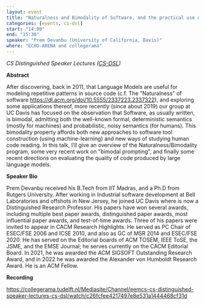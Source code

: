 ```yaml
---
layout: event
title: "Naturalness and Bimodality of Software, and the practical use of Language Models"
categories: [events, cs-dsl]
start: "14:00"
end: "15:30"
speaker: "Prem Devanbu (University of California, Davis)"
where: "ECHO-ARENA and collegerama"
---
```


*CS Distinguished Speaker Lectures ([CS-DSL](https://www.tudelft.nl/ewi/over-de-faculteit/afdelingen/intelligent-systems/events/cs-dsl))*

**Abstract**

After discovering, back in 2011, that Language Models are useful for modeling repetitive patterns in source code (c.f. The "Naturalness" of software <https://dl.acm.org/doi/10.5555/2337223.2337322>), and exploring some applications thereof, more recently (since about 2019) our group at UC Davis has focused on the observation that Software, as usually written,  is bimodal, admitting both the well-known formal, deterministic semantics (mostly for machines) and probabilistic, noisy semantics (for humans). This bimodality property affords both new approaches to software tool construction (using machine-learning) and new ways of studying human code reading. In this talk, I'll give an overview of the Naturalness/Bimodality program, some very recent work on "bimodal prompting", and finally some recent directions on evaluating the quality of code produced by large language models.
 
**Speaker Bio**

Prem Devanbu received his B.Tech from IIT Madras, and a Ph.D from Rutgers University. After working in Industrial software development at Bell Laboratories and offshots in New Jersey, he joined UC Davis where is now a Distinguished Research Professor. His papers have won several awards, including multiple best paper awards, distinguished paper awards, most influential paper awards, and test-of-time awards. Three of his papers were invited to appear in CACM Research Highlights. He served as PC Chair of ESEC/FSE 2006 and ICSE 2010, and also as GC of MSR 2014 and ESEC/FSE 2020. He has served on the Editorial boards of ACM TOSEM, IEEE ToSE, the JSME, and the EMSE Journal; he serves currently on the CACM Editorial Board. In 2021, he was awarded the ACM SIGSOFT Outstanding Research Award, and in 2022 he was awarded the Alexander von Humboldt Research Award. He is an ACM Fellow.


**Recording** 

https://collegerama.tudelft.nl/Mediasite/Channel/eemcs-cs-distinguished-speaker-lectures-cs-dsl/watch/c26fcfee4217497e8e531a1444468cf31d
